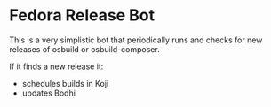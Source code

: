 # Fedora Release Bot

This is a very simplistic bot that periodically runs and checks for new releases of osbuild or osbuild-composer.

If it finds a new release it:

 * schedules builds in Koji
 * updates Bodhi